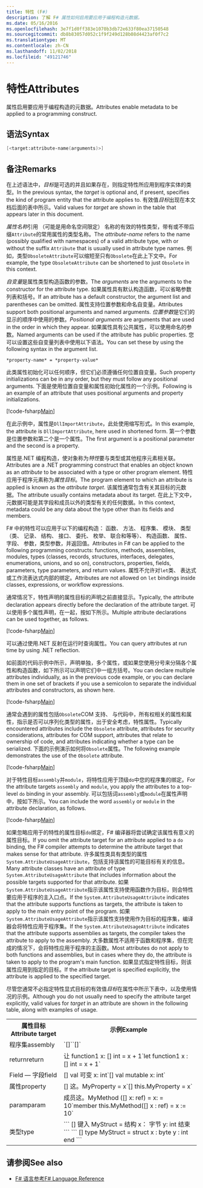 ```yaml
---
title: 特性 (F#)
description: 了解 F# 属性如何启用要应用于编程构造元数据。
ms.date: 05/16/2016
ms.openlocfilehash: 3e7f1d0ff383e1070b3db72e633f80ea37150548
ms.sourcegitcommit: db8b83057d052c1f9f249d128b08d4423af0f7c2
ms.translationtype: MT
ms.contentlocale: zh-CN
ms.lasthandoff: 11/02/2018
ms.locfileid: "49121746"
---
```

# <a name="attributes"></a><span data-ttu-id="e952b-103">特性</span><span class="sxs-lookup"><span data-stu-id="e952b-103">Attributes</span></span>

<span data-ttu-id="e952b-104">属性启用要应用于编程构造的元数据。</span><span class="sxs-lookup"><span data-stu-id="e952b-104">Attributes enable metadata to be applied to a programming construct.</span></span>

## <a name="syntax"></a><span data-ttu-id="e952b-105">语法</span><span class="sxs-lookup"><span data-stu-id="e952b-105">Syntax</span></span>

```fsharp
[<target:attribute-name(arguments)>]
```

## <a name="remarks"></a><span data-ttu-id="e952b-106">备注</span><span class="sxs-lookup"><span data-stu-id="e952b-106">Remarks</span></span>

<span data-ttu-id="e952b-107">在上述语法中，*目标*是可选的并且如果存在，则指定特性所应用到程序实体的类型。</span><span class="sxs-lookup"><span data-stu-id="e952b-107">In the previous syntax, the *target* is optional and, if present, specifies the kind of program entity that the attribute applies to.</span></span> <span data-ttu-id="e952b-108">有效值*目标*出现在本文档后面的表中所示。</span><span class="sxs-lookup"><span data-stu-id="e952b-108">Valid values for *target* are shown in the table that appears later in this document.</span></span>

<span data-ttu-id="e952b-109">*属性名称*引用 （可能是用命名空间限定） 名称的有效的特性类型，带有或不带后缀`Attribute`的常用属性的类型名称。</span><span class="sxs-lookup"><span data-stu-id="e952b-109">The *attribute-name* refers to the name (possibly qualified with namespaces) of a valid attribute type, with or without the suffix `Attribute` that is usually used in attribute type names.</span></span> <span data-ttu-id="e952b-110">例如，类型`ObsoleteAttribute`可以缩短至只有`Obsolete`在此上下文中。</span><span class="sxs-lookup"><span data-stu-id="e952b-110">For example, the type `ObsoleteAttribute` can be shortened to just `Obsolete` in this context.</span></span>

<span data-ttu-id="e952b-111">*自变量*是属性类型构造函数的参数。</span><span class="sxs-lookup"><span data-stu-id="e952b-111">The *arguments* are the arguments to the constructor for the attribute type.</span></span> <span data-ttu-id="e952b-112">如果属性具有默认构造函数，可以省略参数列表和括号。</span><span class="sxs-lookup"><span data-stu-id="e952b-112">If an attribute has a default constructor, the argument list and parentheses can be omitted.</span></span> <span data-ttu-id="e952b-113">属性支持位置参数和命名自变量。</span><span class="sxs-lookup"><span data-stu-id="e952b-113">Attributes support both positional arguments and named arguments.</span></span> <span data-ttu-id="e952b-114">*位置参数*是它们的显示的顺序中使用的参数。</span><span class="sxs-lookup"><span data-stu-id="e952b-114">*Positional arguments* are arguments that are used in the order in which they appear.</span></span> <span data-ttu-id="e952b-115">如果属性具有公共属性，可以使用命名的参数。</span><span class="sxs-lookup"><span data-stu-id="e952b-115">Named arguments can be used if the attribute has public properties.</span></span> <span data-ttu-id="e952b-116">您可以设置这些自变量列表中使用以下语法。</span><span class="sxs-lookup"><span data-stu-id="e952b-116">You can set these by using the following syntax in the argument list.</span></span>

```
*property-name* = *property-value*
```

<span data-ttu-id="e952b-117">此类属性初始化可以任何顺序，但它们必须遵循任何位置自变量。</span><span class="sxs-lookup"><span data-stu-id="e952b-117">Such property initializations can be in any order, but they must follow any positional arguments.</span></span> <span data-ttu-id="e952b-118">下面是使用位置自变量和属性初始化属性的一个示例。</span><span class="sxs-lookup"><span data-stu-id="e952b-118">Following is an example of an attribute that uses positional arguments and property initializations.</span></span>

[!code-fsharp[Main](../../../samples/snippets/fsharp/lang-ref-2/snippet6202.fs)]

<span data-ttu-id="e952b-119">在此示例中，属性是`DllImportAttribute`，此处使用缩写形式。</span><span class="sxs-lookup"><span data-stu-id="e952b-119">In this example, the attribute is `DllImportAttribute`, here used in shortened form.</span></span> <span data-ttu-id="e952b-120">第一个参数是位置参数和第二个是一个属性。</span><span class="sxs-lookup"><span data-stu-id="e952b-120">The first argument is a positional parameter and the second is a property.</span></span>

<span data-ttu-id="e952b-121">属性是.NET 编程构造，使对象称为*特性*要与类型或其他程序元素相关联。</span><span class="sxs-lookup"><span data-stu-id="e952b-121">Attributes are a .NET programming construct that enables an object known as an *attribute* to be associated with a type or other program element.</span></span> <span data-ttu-id="e952b-122">特性应用于程序元素称为*属性目标*。</span><span class="sxs-lookup"><span data-stu-id="e952b-122">The program element to which an attribute is applied is known as the *attribute target*.</span></span> <span data-ttu-id="e952b-123">该属性通常包含有关其目标的元数据。</span><span class="sxs-lookup"><span data-stu-id="e952b-123">The attribute usually contains metadata about its target.</span></span> <span data-ttu-id="e952b-124">在此上下文中，元数据可能是其字段和成员以外的类型有关的任何数据。</span><span class="sxs-lookup"><span data-stu-id="e952b-124">In this context, metadata could be any data about the type other than its fields and members.</span></span>

<span data-ttu-id="e952b-125">F# 中的特性可以应用于以下的编程构造： 函数、 方法、 程序集、 模块、 类型 （类、 记录、 结构、 接口、 委托、 枚举、 联合和等等）、 构造函数、 属性、 字段、 参数，类型参数，并返回值。</span><span class="sxs-lookup"><span data-stu-id="e952b-125">Attributes in F# can be applied to the following programming constructs: functions, methods, assemblies, modules, types (classes, records, structures, interfaces, delegates, enumerations, unions, and so on), constructors, properties, fields, parameters, type parameters, and return values.</span></span> <span data-ttu-id="e952b-126">属性不允许对`let`类、 表达式或工作流表达式内部的绑定。</span><span class="sxs-lookup"><span data-stu-id="e952b-126">Attributes are not allowed on `let` bindings inside classes, expressions, or workflow expressions.</span></span>

<span data-ttu-id="e952b-127">通常情况下，特性声明的属性目标的声明之前直接显示。</span><span class="sxs-lookup"><span data-stu-id="e952b-127">Typically, the attribute declaration appears directly before the declaration of the attribute target.</span></span> <span data-ttu-id="e952b-128">可以使用多个属性声明，在一起，按如下所示。</span><span class="sxs-lookup"><span data-stu-id="e952b-128">Multiple attribute declarations can be used together, as follows.</span></span>

[!code-fsharp[Main](../../../samples/snippets/fsharp/lang-ref-2/snippet6603.fs)]

<span data-ttu-id="e952b-129">可以通过使用.NET 反射在运行时查询属性。</span><span class="sxs-lookup"><span data-stu-id="e952b-129">You can query attributes at run time by using .NET reflection.</span></span>

<span data-ttu-id="e952b-130">如前面的代码示例中所示，声明单独，多个属性，或如果您使用分号来分隔各个属性和构造函数，如下所示可以声明它们中一组方括号。</span><span class="sxs-lookup"><span data-stu-id="e952b-130">You can declare multiple attributes individually, as in the previous code example, or you can declare them in one set of brackets if you use a semicolon to separate the individual attributes and constructors, as shown here.</span></span>

[!code-fsharp[Main](../../../samples/snippets/fsharp/lang-ref-2/snippet6604.fs)]

<span data-ttu-id="e952b-131">通常会遇到的属性包括`Obsolete`COM 支持、 与代码中，所有权相关的属性和属性，指示是否可以序列化类型的属性，出于安全考虑，特性属性。</span><span class="sxs-lookup"><span data-stu-id="e952b-131">Typically encountered attributes include the `Obsolete` attribute, attributes for security considerations, attributes for COM support, attributes that relate to ownership of code, and attributes indicating whether a type can be serialized.</span></span> <span data-ttu-id="e952b-132">下面的示例演示如何将`Obsolete`属性。</span><span class="sxs-lookup"><span data-stu-id="e952b-132">The following example demonstrates the use of the `Obsolete` attribute.</span></span>

[!code-fsharp[Main](../../../samples/snippets/fsharp/lang-ref-2/snippet6605.fs)]

<span data-ttu-id="e952b-133">对于特性目标`assembly`并`module`，将特性应用于顶级`do`中您的程序集的绑定。</span><span class="sxs-lookup"><span data-stu-id="e952b-133">For the attribute targets `assembly` and `module`, you apply the attributes to a top-level `do` binding in your assembly.</span></span> <span data-ttu-id="e952b-134">可以包括词`assembly`或`module`在属性声明中，按如下所示。</span><span class="sxs-lookup"><span data-stu-id="e952b-134">You can include the word `assembly` or `module` in the attribute declaration, as follows.</span></span>

[!code-fsharp[Main](../../../samples/snippets/fsharp/lang-ref-2/snippet6606.fs)]

<span data-ttu-id="e952b-135">如果忽略应用于的特性的属性目标`do`绑定，F# 编译器将尝试确定该属性有意义的属性目标。</span><span class="sxs-lookup"><span data-stu-id="e952b-135">If you omit the attribute target for an attribute applied to a `do` binding, the F# compiler attempts to determine the attribute target that makes sense for that attribute.</span></span> <span data-ttu-id="e952b-136">许多属性类具有类型的属性`System.AttributeUsageAttribute`，包括支持该属性的可能目标有关的信息。</span><span class="sxs-lookup"><span data-stu-id="e952b-136">Many attribute classes have an attribute of type `System.AttributeUsageAttribute` that includes information about the possible targets supported for that attribute.</span></span> <span data-ttu-id="e952b-137">如果`System.AttributeUsageAttribute`指示该属性支持使用函数作为目标，则会特性要应用于程序的主入口点。</span><span class="sxs-lookup"><span data-stu-id="e952b-137">If the `System.AttributeUsageAttribute` indicates that the attribute supports functions as targets, the attribute is taken to apply to the main entry point of the program.</span></span> <span data-ttu-id="e952b-138">如果`System.AttributeUsageAttribute`指示该属性支持使用作为目标的程序集，编译器会将特性应用于程序集。</span><span class="sxs-lookup"><span data-stu-id="e952b-138">If the `System.AttributeUsageAttribute` indicates that the attribute supports assemblies as targets, the compiler takes the attribute to apply to the assembly.</span></span> <span data-ttu-id="e952b-139">大多数属性不适用于函数和程序集，但在完成的情况下，会将特性应用于程序的主函数。</span><span class="sxs-lookup"><span data-stu-id="e952b-139">Most attributes do not apply to both functions and assemblies, but in cases where they do, the attribute is taken to apply to the program's main function.</span></span> <span data-ttu-id="e952b-140">如果显式指定特性目标，则该属性应用到指定的目标。</span><span class="sxs-lookup"><span data-stu-id="e952b-140">If the attribute target is specified explicitly, the attribute is applied to the specified target.</span></span>

<span data-ttu-id="e952b-141">尽管您通常不必指定特性显式目标的有效值*目标*在属性中所示下表中，以及使用情况的示例。</span><span class="sxs-lookup"><span data-stu-id="e952b-141">Although you do not usually need to specify the attribute target explicitly, valid values for *target* in an attribute are shown in the following table, along with examples of usage.</span></span>

<table>
  <tr>
    <th><span data-ttu-id="e952b-142">属性目标</span><span class="sxs-lookup"><span data-stu-id="e952b-142">Attribute target</span></span></td>
    <th><span data-ttu-id="e952b-143">示例</span><span class="sxs-lookup"><span data-stu-id="e952b-143">Example</span></span></td> 
  </tr>
  <tr>
    <td><span data-ttu-id="e952b-144">程序集</span><span class="sxs-lookup"><span data-stu-id="e952b-144">assembly</span></span></td>
    <td><span data-ttu-id="e952b-145">`[<assembly: AssemblyVersionAttribute("1.0.0.0")>]`</span><span class="sxs-lookup"><span data-stu-id="e952b-145">`[<assembly: AssemblyVersionAttribute("1.0.0.0")>]`</span></span></td> 
  </tr>
  <tr>
    <td><span data-ttu-id="e952b-146">return</span><span class="sxs-lookup"><span data-stu-id="e952b-146">return</span></span></td>
    <td><span data-ttu-id="e952b-147">让 function1 x: [<return: Obsolete>] int = x + 1</span><span class="sxs-lookup"><span data-stu-id="e952b-147">`let function1 x : [<return: Obsolete>] int = x + 1`</span></span></td> 
  </tr>
  <tr>
    <td><span data-ttu-id="e952b-148">Field — 字段</span><span class="sxs-lookup"><span data-stu-id="e952b-148">field</span></span></td>
    <td><span data-ttu-id="e952b-149">[<field: DefaultValue>] val 可变 x: int</span><span class="sxs-lookup"><span data-stu-id="e952b-149">`[<field: DefaultValue>] val mutable x: int`</span></span></td> 
  </tr>
  <tr>
    <td><span data-ttu-id="e952b-150">属性</span><span class="sxs-lookup"><span data-stu-id="e952b-150">property</span></span></td>
    <td><span data-ttu-id="e952b-151">[<property: Obsolete>] 这。MyProperty = x</span><span class="sxs-lookup"><span data-stu-id="e952b-151">`[<property: Obsolete>] this.MyProperty = x`</span></span></td> 
  </tr>
  <tr>
    <td><span data-ttu-id="e952b-152">param</span><span class="sxs-lookup"><span data-stu-id="e952b-152">param</span></span></td>
    <td><span data-ttu-id="e952b-153">成员这。MyMethod ([<param: Out>] x: ref<int>) = x: = 10</span><span class="sxs-lookup"><span data-stu-id="e952b-153">`member this.MyMethod([<param: Out>] x : ref<int>) = x := 10`</span></span></td> 
  </tr>
  <tr>
    <td><span data-ttu-id="e952b-154">类型</span><span class="sxs-lookup"><span data-stu-id="e952b-154">type</span></span></td>
    <td><span data-ttu-id="e952b-155">
        ```
        [<type: StructLayout(Sequential)>] 键入 MyStruct = 结构 x： 字节 y: int 结束 ```
    </span><span class="sxs-lookup"><span data-stu-id="e952b-155">
        ```
        [<type: StructLayout(Sequential)>] type MyStruct = struct x : byte y : int end ```
    </span></span></td> 
  </tr>
</table>

## <a name="see-also"></a><span data-ttu-id="e952b-156">请参阅</span><span class="sxs-lookup"><span data-stu-id="e952b-156">See also</span></span>

- [<span data-ttu-id="e952b-157">F# 语言参考</span><span class="sxs-lookup"><span data-stu-id="e952b-157">F# Language Reference</span></span>](index.md)
